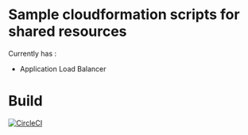 # Sample cloudformation scripts for shared resources

Currently has :
- Application Load Balancer

# Build
[![CircleCI](https://circleci.com/gh/kahgeh/aws-shared-resources.svg?style=svg)](https://circleci.com/gh/kahgeh/aws-shared-resources)
